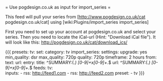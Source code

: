 = Use pogdesign.co.uk as input for import_series =

This feed will pull your series from [http://www.pogdesign.co.uk/cat pogdesign.co.uk/cat] using [wiki:Plugins/import_series import_series]

First you need to set up your account at pogdesign.co.uk and select your series. Then you need to locate the iCal-url (Hint: "Download iCal file"). It will look like this: http://pogdesign.co.uk/cat/download_ics/<a bunch of letters and numbers>

{{{
presets:
  tv:
    set:
      category: tv
    import_series:
      settings:
        upgrade: yes
        min_quality: dsr
        max_quality: 720p
        quality: 720p
        timeframe: 2 hours
      from:
        text:
          url: <your url>
          entry:
            title: ^SUMMARY:(.*) [0-9]+x[0-9]+.*$
            url: ^SUMMARY:(.*) [0-9]+x[0-9]+.*$
feeds:
  tv:     
    inputs:
      - rss: http://feed1.com
      - rss: http://feed2.com
    preset:
      - tv
}}}